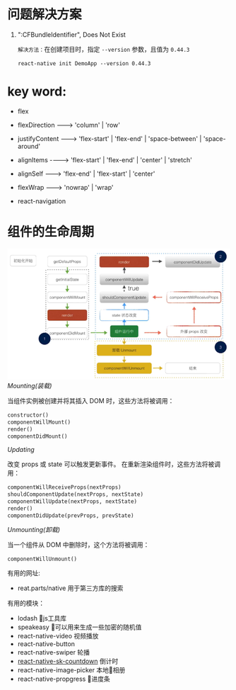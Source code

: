 # 问题解决方案
1. ":CFBundleIdentifier", Does Not Exist

    `解决方法：`在创建项目时，指定 `--version` 参数，且值为 `0.44.3`
    ```
    react-native init DemoApp --version 0.44.3
    ```
    

# key word:
- flex 
- flexDirection ---> 'column' | 'row'
- justifyContent ---> 'flex-start' | 'flex-end' | 'space-between' | 'space-around'
- alignItems ----> 'flex-start' | 'flex-end' | 'center' | 'stretch'
- alignSelf ---> 'flex-end' | 'flex-start' | 'center'
- flexWrap ---> 'nowrap' | 'wrap'

- react-navigation



# 组件的生命周期
![](./images/RN组件生命周期.png)
*Mounting(装载)*

当组件实例被创建并将其插入 DOM 时，这些方法将被调用：

    constructor()
    componentWillMount()
    render()
    componentDidMount()

*Updating*

改变 props 或 state 可以触发更新事件。 在重新渲染组件时，这些方法将被调用：

    componentWillReceiveProps(nextProps)
    shouldComponentUpdate(nextProps, nextState)
    componentWillUpdate(nextProps, nextState)
    render()
    componentDidUpdate(prevProps, prevState)

*Unmounting(卸载)*

当一个组件从 DOM 中删除时，这个方法将被调用：

    componentWillUnmount()


有用的网址:
- reat.parts/native 用于第三方库的搜索

有用的模块：
- lodash js工具库
- speakeasy 可以用来生成一些加密的随机值
- react-native-video 视频播放
- react-native-button 
- react-native-swiper 轮播 
- [react-native-sk-countdown]((https://github.com/shigebeyond/react-native-sk-countdown)) 倒计时 
- react-native-image-picker 本地相册
- react-native-propgress 进度条